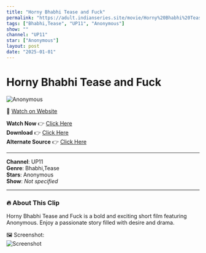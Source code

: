 ```yaml
---
title: "Horny Bhabhi Tease and Fuck"
permalink: "https://adult.indianseries.site/movie/Horny%20Bhabhi%20Tease%20and%20Fuck"
tags: ["Bhabhi,Tease", "UP11", "Anonymous"]
show: ""
channel: "UP11"
star: ["Anonymous"]
layout: post
date: "2025-01-01"
---
```


# Horny Bhabhi Tease and Fuck

![Anonymous](https://shorts.desisins.com/wp-content/uploads/2024/01/Horny-Bhabhi-Teased.jpg)

🔗 [Watch on Website](https://adult.indianseries.site/movie/Horny%20Bhabhi%20Tease%20and%20Fuck)

**Watch Now** 👉 [Click Here](https://adult.indianseries.site/movie/Horny%20Bhabhi%20Tease%20and%20Fuck)  
**Download** 👉 [Click Here](https://adult.indianseries.site/movie/Horny%20Bhabhi%20Tease%20and%20Fuck)  
**Alternate Source** 👉 [Click Here](https://adult.indianseries.site/movie/Horny%20Bhabhi%20Tease%20and%20Fuck)

---

**Channel**: UP11  
**Genre**: Bhabhi,Tease  
**Stars**: Anonymous  
**Show**: *Not specified*

---

### 🔥 About This Clip

Horny Bhabhi Tease and Fuck is a bold and exciting short film featuring Anonymous. Enjoy a passionate story filled with desire and drama.
 
🖼️ Screenshot:  
![Screenshot](https://shorts.desisins.com/wp-content/uploads/2024/01/Horny-Bhabhi-Teased.jpg)
